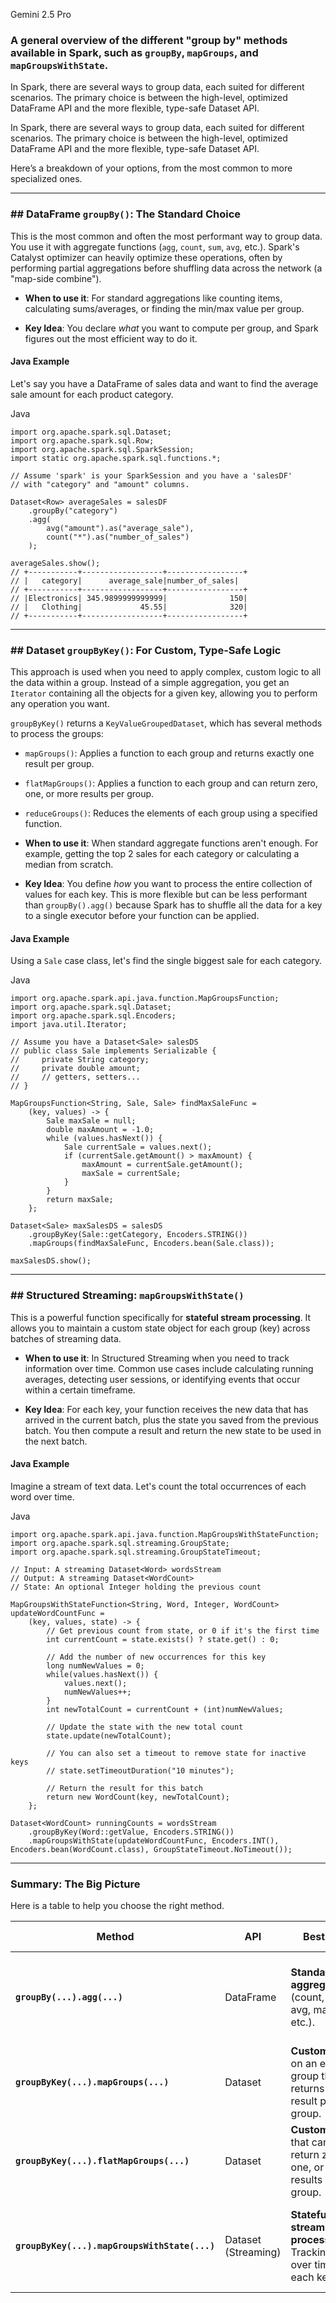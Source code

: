 Gemini 2.5 Pro

### A general overview of the different "group by" methods available in Spark, such as `groupBy`, `mapGroups`, and `mapGroupsWithState`.

In Spark, there are several ways to group data, each suited for different scenarios. The primary choice is between the high-level, optimized DataFrame API and the more flexible, type-safe Dataset API.

In Spark, there are several ways to group data, each suited for different scenarios. The primary choice is between the high-level, optimized DataFrame API and the more flexible, type-safe Dataset API.

Here’s a breakdown of your options, from the most common to more specialized ones.

---

### ## DataFrame `groupBy()`: The Standard Choice

This is the most common and often the most performant way to group data. You use it with aggregate functions (`agg`, `count`, `sum`, `avg`, etc.). Spark's Catalyst optimizer can heavily optimize these operations, often by performing partial aggregations before shuffling data across the network (a "map-side combine").

- **When to use it**: For standard aggregations like counting items, calculating sums/averages, or finding the min/max value per group.
    
- **Key Idea**: You declare _what_ you want to compute per group, and Spark figures out the most efficient way to do it.
    

#### Java Example

Let's say you have a DataFrame of sales data and want to find the average sale amount for each product category.

Java

```
import org.apache.spark.sql.Dataset;
import org.apache.spark.sql.Row;
import org.apache.spark.sql.SparkSession;
import static org.apache.spark.sql.functions.*;

// Assume 'spark' is your SparkSession and you have a 'salesDF'
// with "category" and "amount" columns.

Dataset<Row> averageSales = salesDF
    .groupBy("category")
    .agg(
        avg("amount").as("average_sale"),
        count("*").as("number_of_sales")
    );

averageSales.show();
// +-----------+------------------+-----------------+
// |   category|      average_sale|number_of_sales|
// +-----------+------------------+-----------------+
// |Electronics| 345.9899999999999|              150|
// |   Clothing|             45.55|              320|
// +-----------+------------------+-----------------+
```

---

### ## Dataset `groupByKey()`: For Custom, Type-Safe Logic

This approach is used when you need to apply complex, custom logic to all the data within a group. Instead of a simple aggregation, you get an `Iterator` containing all the objects for a given key, allowing you to perform any operation you want.

`groupByKey()` returns a `KeyValueGroupedDataset`, which has several methods to process the groups:

- `mapGroups()`: Applies a function to each group and returns exactly one result per group.
    
- `flatMapGroups()`: Applies a function to each group and can return zero, one, or more results per group.
    
- `reduceGroups()`: Reduces the elements of each group using a specified function.
    
- **When to use it**: When standard aggregate functions aren't enough. For example, getting the top 2 sales for each category or calculating a median from scratch.
    
- **Key Idea**: You define _how_ you want to process the entire collection of values for each key. This is more flexible but can be less performant than `groupBy().agg()` because Spark has to shuffle all the data for a key to a single executor before your function can be applied.
    

#### Java Example

Using a `Sale` case class, let's find the single biggest sale for each category.

Java

```
import org.apache.spark.api.java.function.MapGroupsFunction;
import org.apache.spark.sql.Dataset;
import org.apache.spark.sql.Encoders;
import java.util.Iterator;

// Assume you have a Dataset<Sale> salesDS
// public class Sale implements Serializable {
//     private String category;
//     private double amount;
//     // getters, setters...
// }

MapGroupsFunction<String, Sale, Sale> findMaxSaleFunc =
    (key, values) -> {
        Sale maxSale = null;
        double maxAmount = -1.0;
        while (values.hasNext()) {
            Sale currentSale = values.next();
            if (currentSale.getAmount() > maxAmount) {
                maxAmount = currentSale.getAmount();
                maxSale = currentSale;
            }
        }
        return maxSale;
    };

Dataset<Sale> maxSalesDS = salesDS
    .groupByKey(Sale::getCategory, Encoders.STRING())
    .mapGroups(findMaxSaleFunc, Encoders.bean(Sale.class));

maxSalesDS.show();
```

---

### ## Structured Streaming: `mapGroupsWithState()`

This is a powerful function specifically for **stateful stream processing**. It allows you to maintain a custom state object for each group (key) across batches of streaming data.

- **When to use it**: In Structured Streaming when you need to track information over time. Common use cases include calculating running averages, detecting user sessions, or identifying events that occur within a certain timeframe.
    
- **Key Idea**: For each key, your function receives the new data that has arrived in the current batch, plus the state you saved from the previous batch. You then compute a result and return the new state to be used in the next batch.
    

#### Java Example

Imagine a stream of text data. Let's count the total occurrences of each word over time.

Java

```
import org.apache.spark.api.java.function.MapGroupsWithStateFunction;
import org.apache.spark.sql.streaming.GroupState;
import org.apache.spark.sql.streaming.GroupStateTimeout;

// Input: A streaming Dataset<Word> wordsStream
// Output: A streaming Dataset<WordCount>
// State: An optional Integer holding the previous count

MapGroupsWithStateFunction<String, Word, Integer, WordCount> updateWordCountFunc =
    (key, values, state) -> {
        // Get previous count from state, or 0 if it's the first time
        int currentCount = state.exists() ? state.get() : 0;
        
        // Add the number of new occurrences for this key
        long numNewValues = 0;
        while(values.hasNext()) {
            values.next();
            numNewValues++;
        }
        int newTotalCount = currentCount + (int)numNewValues;

        // Update the state with the new total count
        state.update(newTotalCount);

        // You can also set a timeout to remove state for inactive keys
        // state.setTimeoutDuration("10 minutes");

        // Return the result for this batch
        return new WordCount(key, newTotalCount);
    };

Dataset<WordCount> runningCounts = wordsStream
    .groupByKey(Word::getValue, Encoders.STRING())
    .mapGroupsWithState(updateWordCountFunc, Encoders.INT(), Encoders.bean(WordCount.class), GroupStateTimeout.NoTimeout());
```

---

### Summary: The Big Picture

Here is a table to help you choose the right method.

| Method                                        | API                 | Best For                                                               | Key Characteristic                                                                |
| --------------------------------------------- | ------------------- | ---------------------------------------------------------------------- | --------------------------------------------------------------------------------- |
| **`groupBy(...).agg(...)`**                   | DataFrame           | **Standard aggregations** (count, sum, avg, max, etc.).                | **Highly optimized**. Declarative syntax. Spark handles the execution plan.       |
| **`groupByKey(...).mapGroups(...)`**          | Dataset             | **Custom logic** on an entire group that returns one result per group. | **Type-safe and flexible**. You get an iterator for all values in a group.        |
| **`groupByKey(...).flatMapGroups(...)`**      | Dataset             | **Custom logic** that can return zero, one, or many results per group. | **Type-safe and most flexible**. Great for filtering or expanding groups.         |
| **`groupByKey(...).mapGroupsWithState(...)`** | Dataset (Streaming) | **Stateful stream processing**. Tracking info over time for each key.  | **Manages state across batches**. Essential for sessionization or running totals. |
